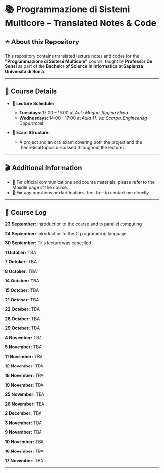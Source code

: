 # 📚 Programmazione di Sistemi Multicore – Translated Notes & Code

## ⭐ About this Repository

This repository contains translated lecture notes and codes for the **"Programmazione di Sistemi Multicore"** course, taught by **Professor De Sensi** as part of the **Bachelor of Science in Informatica** at **Sapienza Università di Roma**.

---

## 📍 Course Details

- **📅 Lecture Schedule:**
  - **Tuesdays:** 17:00 – 19:00 at *Aula Magna, Regina Elena*
  - **Wednesdays:** 14:00 – 17:00 at *Aula 11, Via Scarpa, Engineering Department*

- **🧪 Exam Structure:**
  - A project and an oral exam covering both the project and the theoretical topics discussed throughout the lectures

---

## 🎬 Additional Information

- 📌 For official communications and course materials, please refer to the Moodle page of the course.
- 📩 For any questions or clarifications, feel free to contact me directly.

---

## 📖 Course Log
**23 September:** Introduction to the course and to parallel computing

**24 September:** Introduction to the C programming language

**30 September:** This lecture was cancelled

**1 October:** TBA

**7 October:** TBA

**8 October**: TBA

**14 October:** TBA

**15 October:** TBA

**21 October:** TBA

**22 October:** TBA

**28 October:** TBA

**29 October:** TBA

**4 November:** TBA

**5 November:** TBA

**11 November:** TBA

**12 November:** TBA

**18 November:** TBA

**19 November:** TBA

**25 November:** TBA

**26 November:** TBA

**2 December:** TBA

**3 November:** TBA

**9 November:** TBA

**10 November:** TBA

**16 November:** TBA

**17 November:** TBA

---
